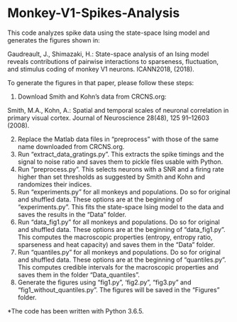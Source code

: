 # Monkey-V1-Spikes-Analysis

This code analyzes spike data using the state-space Ising model and generates the figures shown in:

Gaudreault, J., Shimazaki, H.: State-space analysis of an Ising model reveals contributions of pairwise interactions to sparseness, fluctuation, and stimulus coding of monkey V1 neurons. ICANN2018, (2018).

To generate the figures in that paper, please follow these steps:
1. Download Smith and Kohn’s data from CRCNS.org:

Smith, M.A., Kohn, A.: Spatial and temporal scales of neuronal correlation in primary visual cortex. Journal of Neuroscience 28(48), 125 91–12603 (2008).

2. Replace the Matlab data files in “preprocess” with those of the same name downloaded from CRCNS.org.
3. Run “extract_data_gratings.py”. This extracts the spike timings and the signal to noise ratio and saves them to pickle files usable with Python.
4. Run “preprocess.py”. This selects neurons with a SNR and a firing rate higher than set thresholds as suggested by Smith and Kohn and randomizes their indices.
5. Run “experiments.py” for all monkeys and populations. Do so for original and shuffled data. These options are at the beginning of “experiments.py”. This fits the state-space Ising model to the data and saves the results in the “Data” folder.
6. Run “data_fig1.py” for all monkeys and populations. Do so for original and shuffled data. These options are at the beginning of “data_fig1.py”. This computes the macroscopic properties (entropy, entropy ratio, sparseness and heat capacity) and saves them in the “Data” folder.
7. Run “quantiles.py” for all monkeys and populations. Do so for original and shuffled data. These options are at the beginning of “quantiles.py”. This computes credible intervals for the macroscopic properties and saves them in the folder “Data_quantiles”.
8. Generate the figures using “fig1.py”, ‘fig2.py”, “fig3.py” and “fig1_without_quantiles.py”. The figures will be saved in the “Figures” folder.

*The code has been written with Python 3.6.5.
